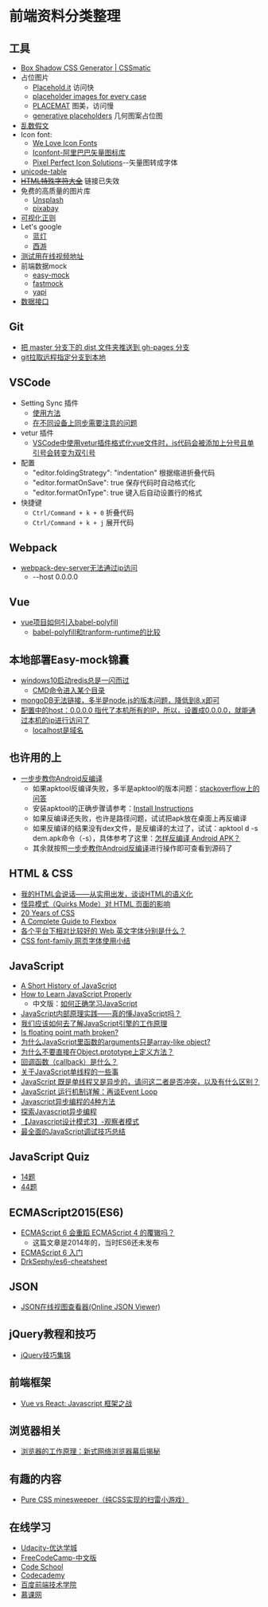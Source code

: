 # 前端资料分类整理


## 工具

+ [Box Shadow CSS Generator | CSSmatic](http://www.cssmatic.com/box-shadow)
+ 占位图片
    * [Placehold.it](http://placehold.it/) 访问快
    * [placeholder images for every case](http://lorempixel.com/)
    * [PLACEMAT](https://placem.at/) 图美，访问慢
    * [generative placeholders](https://generative-placeholders.glitch.me/) 几何图案占位图
+ [乱数假文](http://cn.lipsum.com/)
+ Icon font:
    * [We Love Icon Fonts](http://weloveiconfonts.com/)
    * [Iconfont-阿里巴巴矢量图标库](http://iconfont.cn/)
    * [Pixel Perfect Icon Solutions](https://icomoon.io/)--矢量图转成字体
+ [unicode-table](https://unicode-table.com/en/)
+ <del>[HTML特殊字符大全](http://www.grycheng.com/tools/string.html)</del> 链接已失效
+ 免费的高质量的图片库
    * [Unsplash](https://unsplash.com/)
    * [pixabay](https://pixabay.com/)
+ [可视化正则](https://regexper.com/)
+ Let's google 
   * [蓝灯](https://github.com/getlantern/forum)
   * [西游](https://xiyou360.net/)
+ [测试用在线视频地址](https://www.jianshu.com/p/75a7db26d1d7)
+ 前端数据mock
   * [easy-mock](https://github.com/easy-mock/easy-mock)
   * [fastmock](https://www.fastmock.site/)
   * [yapi](https://github.com/YMFE/yapi)
+ [数据接口](https://api.isoyu.com/#/)

## Git
+ [把 master 分支下的 dist 文件夹推送到 gh-pages 分支](https://segmentfault.com/q/1010000007913675)
+ [git拉取远程指定分支到本地](https://www.cnblogs.com/hamsterPP/p/6810831.html)

## VSCode 
+ Setting Sync 插件
   + [使用方法](https://www.jianshu.com/p/0a273bf2a986)
   + [在不同设备上同步需要注意的问题](https://juejin.im/entry/5b57d3c0f265da0fa959bbf5)
+ vetur 插件
   + [VSCode中使用vetur插件格式化vue文件时，js代码会被添加上分号且单引号会转变为双引号](https://segmentfault.com/q/1010000011675886/a-1020000011676399)
+ 配置
   + "editor.foldingStrategy": "indentation"  根据缩进折叠代码
   + "editor.formatOnSave": true  保存代码时自动格式化
   + "editor.formatOnType": true  键入后自动设置行的格式
+ 快捷键
   + `Ctrl/Command + k + 0` 折叠代码
   + `Ctrl/Command + k + j` 展开代码

## Webpack
+ [webpack-dev-server无法通过ip访问](https://github.com/webpack/webpack-dev-server/issues/147)
   + --host 0.0.0.0

## Vue
+ [vue项目如何引入babel-polyfill](https://segmentfault.com/q/1010000012736467)
  * [babel-polyfill和tranform-runtime的比较](https://www.jianshu.com/p/844cf15341b3)

## 本地部署Easy-mock锦囊
+ [windows10启动redis总是一闪而过](https://blog.csdn.net/qq_40361770/article/details/80454248)
   + [CMD命令进入某个目录](https://blog.csdn.net/aidenliu/article/details/5390113)
+ [mongoDB无法链接，多半是node.js的版本问题，降低到8.x即可](https://github.com/easy-mock/easy-mock/issues/269)
+ [配置中的host：0.0.0.0 指代了本机所有的IP，所以，设置成0.0.0.0，就能通过本机的ip进行访问了](https://www.jianshu.com/p/ba8abad56ba9)
   + [localhost是域名](https://www.zhihu.com/question/23940717)


## 也许用的上
+ [一步步教你Android反编译](https://juejin.im/post/5aed9694518825673e358436)
   + 如果apktool反编译失败，多半是apktool的版本问题：[stackoverflow上的问答](https://stackoverflow.com/questions/30054156/apktools-apk-studio-could-not-decode-arsc-file)
   + 安装apktool的正确步骤请参考：[Install Instructions](https://ibotpeaches.github.io/Apktool/install/)
   + 如果反编译还失败，也许是路径问题，试试把apk放在桌面上再反编译
   + 如果反编译的结果没有dex文件，是反编译的太过了，试试：apktool d -s dem.apk命令（-s），具体参考了这里：[怎样反编译 Android APK？
](https://www.zhihu.com/question/29370382)
   + 其余就按照[一步步教你Android反编译](https://juejin.im/post/5aed9694518825673e358436)进行操作即可查看到源码了
   

## HTML & CSS

+ [我的HTML会说话——从实用出发，谈谈HTML的语义化](https://segmentfault.com/a/1190000004179484)
+ [怪异模式（Quirks Mode）对 HTML 页面的影响](https://www.ibm.com/developerworks/cn/web/1310_shatao_quirks/)
+ [20 Years of CSS](https://www.w3.org/Style/CSS20/?utm_source=CSS-Weekly&utm_campaign=Issue-244&utm_medium=email)
+ [A Complete Guide to Flexbox](https://css-tricks.com/snippets/css/a-guide-to-flexbox/)
+ [各个平台下相对比较好的 Web 英文字体分别是什么？](https://www.zhihu.com/question/20405658)
+ [CSS font-family 网页字体使用小结](http://moxfive.xyz/2015/12/09/css-font-family/)

## JavaScript

+ [A Short History of JavaScript](https://www.w3.org/community/webed/wiki/A_Short_History_of_JavaScript)
+ [How to Learn JavaScript Properly](http://javascriptissexy.com/how-to-learn-javascript-properly/)
    * 中文版：[如何正确学习JavaScript](http://www.shejidaren.com/how-to-learn-javascript.html?from=androidqq)
+ [JavaScript内部原理实践——真的懂JavaScript吗？](http://www.360doc.com/content/13/1105/19/9200790_326857427.shtml)
+ [我们应该如何去了解JavaScript引擎的工作原理](http://www.nowamagic.net/librarys/veda/detail/1579)
+ [Is floating point math broken?](http://stackoverflow.com/questions/588004/is-floating-point-math-broken)
+ [为什么JavaScript里函数的arguments只是array-like object?](https://www.zhihu.com/question/50803453/answer/122786182)
+ [为什么不要直接在Object.prototype上定义方法？](https://www.zhihu.com/question/26924011)
+ [回调函数（callback）是什么？](https://www.zhihu.com/question/19801131)
+ [关于JavaScript单线程的一些事](https://github.com/JChehe/blog/blob/master/posts/%E5%85%B3%E4%BA%8EJavaScript%E5%8D%95%E7%BA%BF%E7%A8%8B%E7%9A%84%E4%B8%80%E4%BA%9B%E4%BA%8B.md)
+ [JavaScript 既是单线程又是异步的，请问这二者是否冲突，以及有什么区别？](https://www.zhihu.com/question/20866267)
+ [JavaScript 运行机制详解：再谈Event Loop](http://www.ruanyifeng.com/blog/2014/10/event-loop.html)
+ [Javascript异步编程的4种方法](http://www.ruanyifeng.com/blog/2012/12/asynchronous%EF%BC%BFjavascript.html)
+ [探索Javascript异步编程](http://web.jobbole.com/82291/)
+ [【Javascript设计模式3】-观察者模式](http://www.alloyteam.com/2012/10/commonly-javascript-design-pattern-observer-mode/)
+ [最全面的JavaScript调试技巧总结](http://www.codeceo.com/article/javascript-debug-skills.html)

## JavaScript Quiz

+ [14题](http://perfectionkills.com/javascript-quiz/)
+ [44题](http://javascript-puzzlers.herokuapp.com/)

## ECMAScript2015(ES6)

+ [ECMAScript 6 会重蹈 ECMAScript 4 的覆辙吗？](https://www.zhihu.com/question/24715618/answer/34813745)
    * 这篇文章是2014年的，当时ES6还未发布
+ [ECMAScript 6 入门](http://es6.ruanyifeng.com/)
+ [DrkSephy/es6-cheatsheet](https://github.com/DrkSephy/es6-cheatsheet)

## JSON

+ [JSON在线视图查看器(Online JSON Viewer)](http://www.bejson.com/jsonviewernew/)

## jQuery教程和技巧

+ [jQuery技巧集锦](https://teakki.com/@dongcheng)

## 前端框架

+ [Vue vs React: Javascript 框架之战](http://www.zcfy.cc/article/vue-vs-react-battle-of-the-javascript-frameworks-3310.html)

## 浏览器相关

+ [浏览器的工作原理：新式网络浏览器幕后揭秘](https://www.html5rocks.com/zh/tutorials/internals/howbrowserswork/)

## 有趣的内容

+ [Pure CSS minesweeper（纯CSS实现的扫雷小游戏）](http://codepen.io/bali_balo/pen/BLJONk?utm_source=CSS-Weekly&utm_campaign=Issue-234&utm_medium=email)

## 在线学习

+ [Udacity-优达学城](https://cn.udacity.com/)
+ [FreeCodeCamp-中文版](https://freecodecamp.cn/)
+ [Code School](https://www.codeschool.com/)
+ [Codecademy](https://www.codecademy.com/learn/all)
+ [百度前端技术学院](http://ife.baidu.com/)
+ [慕课网](http://www.imooc.com/)
